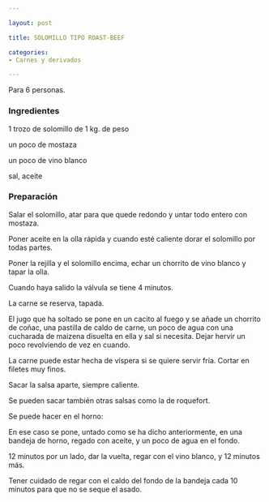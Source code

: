 ```yaml
---

layout: post

title: SOLOMILLO TIPO ROAST-BEEF

categories:
- Carnes y derivados

---
```


Para 6 personas.

<h3>Ingredientes</h3>

1 trozo de solomillo de 1 kg. de peso

un poco de mostaza

un poco de vino blanco

sal, aceite

<h3>Preparación</h3>

Salar el solomillo, atar para que quede redondo y untar todo entero con mostaza.

Poner aceite en la olla rápida y cuando esté caliente dorar el solomillo por todas partes.

Poner la rejilla y el solomillo encima, echar un chorrito de vino blanco y tapar la olla.

Cuando haya salido la válvula se tiene 4 minutos.

La carne se reserva, tapada.

El jugo que ha soltado se pone en un cacito al fuego y se añade un chorrito de coñac, una pastilla de caldo de carne, un poco de agua con una cucharada de maizena disuelta en ella y sal si necesita. Dejar hervir un poco revolviendo de vez en cuando.

La carne puede estar hecha de víspera si se quiere servir fría. Cortar en filetes muy finos.

Sacar la salsa aparte, siempre caliente.

Se pueden sacar también otras salsas como la de roquefort.

Se puede hacer en el horno:

En ese caso se pone, untado como se ha dicho anteriormente, en una bandeja de horno, regado con aceite, y un poco de agua en el fondo.

12 minutos por un lado, dar la vuelta, regar con el vino blanco, y 12 minutos más.

Tener cuidado de regar con el caldo del fondo de la bandeja cada 10 minutos para que no se seque el asado.

